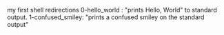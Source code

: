 my first shell redirections
 0-hello_world : "prints Hello, World" to standard output.
 1-confused_smiley: "prints a confused smiley on the standard output"
 